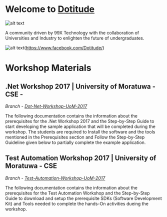 # Welcome to [Dotitude](http://dotitude.com/)
![alt text](https://scontent.fcmb2-1.fna.fbcdn.net/v/t31.0-8/18422898_1373633802701818_3538253629252583054_o.jpg?oh=0fe3438c230ae3cb88b296ca75e7cde6&oe=59D34B89)

A community driven by 99X Technology with the collaboration of Universities and Industry to enlighten the future of undergraduates. 

![alt text](https://ibb.co/jWgi2k)(https://www.facebook.com/Dotitude/)

# Workshop Materials

## .Net Workshop 2017 | University of Moratuwa - CSE -  
*Branch - [Dot-Net-Workshop-UoM-2017](https://github.com/99xt/dotitude/tree/Dot-Net-Workshop-UoM-2017)*

The following documentation contains the information about the prerequisites for the .Net Workshop 2017 and the Step-by-Step Guide to start developing the sample application that will be completed during the workshop. The students are required to Install the software and the tools mentioned in the Prerequisites section and Follow the Step-by-Step Guideline given below to partially complete the example application.

## Test Automation Workshop 2017 | University of Moratuwa - CSE
*Branch - [Test-Automation-Workshop-UoM-2017](https://github.com/99xt/dotitude/tree/Test-Automation-Workshop-UoM-2017)*

The following documentation contains the information about the prerequisites for the Test Automation Workshop and the Step-by-Step Guide to download and setup the prerequisite SDKs (Software Development Kit) and Tools needed to complete the hands-On activities dueing the workshop.
